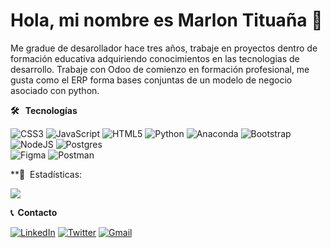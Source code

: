 # Hola, mi nombre es Marlon Tituaña 👋
Me gradue de desarollador hace tres años, trabaje en proyectos dentro de formación educativa adquiriendo conocimientos en las tecnologias de desarrollo.
Trabaje con Odoo de comienzo en formación profesional, me gusta como el ERP forma bases conjuntas de un modelo de negocio asociado con python.


**🛠 &nbsp; Tecnologías**

![CSS3](https://img.shields.io/badge/css3-%231572B6.svg?style=for-the-badge&logo=css3&logoColor=white) 
![JavaScript](https://img.shields.io/badge/javascript-%23323330.svg?style=for-the-badge&logo=javascript&logoColor=%23F7DF1E) 
![HTML5](https://img.shields.io/badge/html5-%23E34F26.svg?style=for-the-badge&logo=html5&logoColor=white) 
![Python](https://img.shields.io/badge/python-3670A0?style=for-the-badge&logo=python&logoColor=ffdd54) 
![Anaconda](https://img.shields.io/badge/Anaconda-%2344A833.svg?style=for-the-badge&logo=anaconda&logoColor=white) 
![Bootstrap](https://img.shields.io/badge/bootstrap-%23563D7C.svg?style=for-the-badge&logo=bootstrap&logoColor=white) 
![NodeJS](https://img.shields.io/badge/node.js-6DA55F?style=for-the-badge&logo=node.js&logoColor=white) 
![Postgres](https://img.shields.io/badge/postgres-%23316192.svg?style=for-the-badge&logo=postgresql&logoColor=white) 	
![Figma](https://img.shields.io/badge/figma-%23F24E1E.svg?style=for-the-badge&logo=figma&logoColor=white) 
![Postman](https://img.shields.io/badge/Postman-FF6C37?style=for-the-badge&logo=postman&logoColor=white) 

**🎯 &nbsp;Estadísticas:

![](https://github-readme-stats.vercel.app/api/top-langs/?username=marlonjt&theme=dark&hide_border=true&include_all_commits=false&count_private=true&layout=compact)

**📞 &nbsp;Contacto**

[![LinkedIn](https://img.shields.io/badge/LinkedIn-%230077B5.svg?logo=linkedin&logoColor=white)](https://linkedin.com/in/marlon-tituaña)
<a href="https://twitter.com/marlonjt_" target="_blank"><img src="https://img.shields.io/badge/Twitter-%231DA1F2.svg?logo=twitter&logoColor=white" alt="Twitter"></a> 
<a href="mailto:marlon.tituana20@gmail.com" target="_blank"> <img src="https://img.shields.io/badge/gmail-%23E4405F.svg?logo=gmail&logoColor=white" alt="Gmail"></a>
